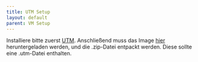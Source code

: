 ```yaml
---
title: UTM Setup
layout: default
parent: VM Setup
---
```


Installiere bitte zuerst [UTM](https://mac.getutm.app/).
Anschließend muss das Image [hier](https://1drv.ms/u/c/c893962bc99f99b7/EcX8wNIaZYJBk-y9xNvEjUEB-NLAmOwyGw4CbpwYvO1lxg?e=OPWDG9) heruntergeladen werden, und die .zip-Datei entpackt werden. Diese sollte eine .utm-Datei enthalten.